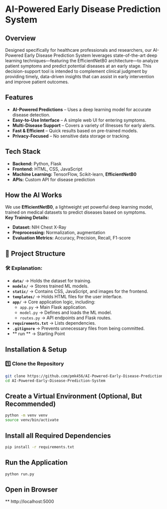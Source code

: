 # AI-Powered Early Disease Prediction System  

## Overview  
Designed specifically for healthcare professionals and researchers, our AI-Powered Early Disease Prediction System leverages state-of-the-art deep learning techniques—featuring the EfficientNetB0 architecture—to analyze patient symptoms and predict potential diseases at an early stage. This decision-support tool is intended to complement clinical judgment by providing timely, data-driven insights that can assist in early intervention and improve patient outcomes.


## Features  
- **AI-Powered Predictions** – Uses a deep learning model for accurate disease detection.  
- **Easy-to-Use Interface** – A simple web UI for entering symptoms.  
- **Multi-Disease Support** – Covers a variety of illnesses for early alerts.  
- **Fast & Efficient** – Quick results based on pre-trained models.  
- **Privacy-Focused** – No sensitive data storage or tracking.  

## Tech Stack  
- **Backend:** Python, Flask  
- **Frontend:** HTML, CSS, JavaScript  
- **Machine Learning:** TensorFlow, Scikit-learn, **EfficientNetB0**  
- **APIs:** Custom API for disease prediction  

## How the AI Works  
We use **EfficientNetB0**, a lightweight yet powerful deep learning model, trained on medical datasets to predict diseases based on symptoms.  
**Key Training Details:**  
-  **Dataset:** NIH Chest X-Ray
-  **Preprocessing:** Normalization, augmentation  
-  **Evaluation Metrics:** Accuracy, Precision, Recall, F1-score  

## 📂 Project Structure  
### 🛠 Explanation:  
- **`data/`** → Holds the dataset for training.  
- **`models/`** → Stores trained ML models.  
- **`static/`** → Contains CSS, JavaScript, and images for the frontend.  
- **`templates/`** → Holds HTML files for the user interface.  
- **`app/`** → Core application logic, including:  
  - `app.py` → Main Flask application.  
  - `model.py` → Defines and loads the ML model. 
  - `routes.py` → API endpoints and Flask routes.  
- **`requirements.txt`** → Lists dependencies.  
- **`.gitignore`** → Prevents unnecessary files from being committed.  
- ** run ** → Starting Point

## Installation & Setup  
### 1️⃣ Clone the Repository  
```bash
git clone https://github.com/pmk456/AI-Powered-Early-Disease-Prediction-System.git
cd AI-Powered-Early-Disease-Prediction-System
```
## Create a Virtual Environment (Optional, But Recommended)
```bash
python -m venv venv
source venv/bin/activate
```
## Install all Required Dependencies
```bash
pip install -r requirements.txt
```
## Run the Application
```bash
python run.py
```
## Open in Browser
 ** http://localhost:5000

